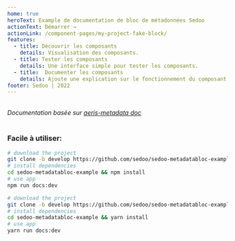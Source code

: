 ```yaml
---
home: true
heroText: Example de documentation de bloc de métadonnées Sedoo
actionText: Démarrer →
actionLink: /component-pages/my-project-fake-block/
features:
  - title: Découvrir les composants
    details: Visualisation des composants.
  - title: Tester les composants
    details: Une interface simple pour tester les composants.
  - title:  Documenter les composants
    details: Ajoute une explication sur le fonctionnement du composant.
footer: Sedoo | 2022
---
```


<br>
<i>Documentation basée sur  <a href="https://services.aeris-data.fr/cdn/documentation/v1_0/aeris-metadata/">aeris-metadata doc</a></i>
<br>
<br>

### Facile à utiliser:

<code-group>
<code-block title="NPM">

```bash
# download the project
git clone -b develop https://github.com/sedoo/sedoo-metadatabloc-example.git
# install dependencies
cd sedoo-metadatabloc-example && npm install
# use app
npm run docs:dev
```

</code-block>
<code-block title="YARN">

```bash
# download the project
git clone -b develop https://github.com/sedoo/sedoo-metadatabloc-example.git
# install dependencies
cd sedoo-metadatabloc-example && yarn install
# use app
yarn run docs:dev
```

</code-block>
</code-group>
